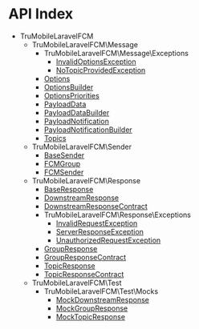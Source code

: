 API Index
=========

* TruMobileLaravelFCM
    * TruMobileLaravelFCM\Message
        * TruMobileLaravelFCM\Message\Exceptions
            * [InvalidOptionsException](TruMobileLaravelFCM-Message-Exceptions-InvalidOptionsException.md)
            * [NoTopicProvidedException](TruMobileLaravelFCM-Message-Exceptions-NoTopicProvidedException.md)
        * [Options](TruMobileLaravelFCM-Message-Options.md)
        * [OptionsBuilder](TruMobileLaravelFCM-Message-OptionsBuilder.md)
        * [OptionsPriorities](TruMobileLaravelFCM-Message-OptionsPriorities.md)
        * [PayloadData](TruMobileLaravelFCM-Message-PayloadData.md)
        * [PayloadDataBuilder](TruMobileLaravelFCM-Message-PayloadDataBuilder.md)
        * [PayloadNotification](TruMobileLaravelFCM-Message-PayloadNotification.md)
        * [PayloadNotificationBuilder](TruMobileLaravelFCM-Message-PayloadNotificationBuilder.md)
        * [Topics](TruMobileLaravelFCM-Message-Topics.md)
    * TruMobileLaravelFCM\Sender
        * [BaseSender](TruMobileLaravelFCM-Sender-BaseSender.md)
        * [FCMGroup](TruMobileLaravelFCM-Sender-FCMGroup.md)
        * [FCMSender](TruMobileLaravelFCM-Sender-FCMSender.md)
    * TruMobileLaravelFCM\Response
        * [BaseResponse](TruMobileLaravelFCM-Response-BaseResponse.md)
        * [DownstreamResponse](TruMobileLaravelFCM-Response-DownstreamResponse.md)
        * [DownstreamResponseContract](TruMobileLaravelFCM-Response-DownstreamResponseContract.md)
        * TruMobileLaravelFCM\Response\Exceptions
            * [InvalidRequestException](TruMobileLaravelFCM-Response-Exceptions-InvalidRequestException.md)
            * [ServerResponseException](TruMobileLaravelFCM-Response-Exceptions-ServerResponseException.md)
            * [UnauthorizedRequestException](TruMobileLaravelFCM-Response-Exceptions-UnauthorizedRequestException.md)
        * [GroupResponse](TruMobileLaravelFCM-Response-GroupResponse.md)
        * [GroupResponseContract](TruMobileLaravelFCM-Response-GroupResponseContract.md)
        * [TopicResponse](TruMobileLaravelFCM-Response-TopicResponse.md)
        * [TopicResponseContract](TruMobileLaravelFCM-Response-TopicResponseContract.md)
    * TruMobileLaravelFCM\Test
        * TruMobileLaravelFCM\Test\Mocks
            * [MockDownstreamResponse](TruMobileLaravelFCM-Test-Mocks-MockDownstreamResponse.md)
            * [MockGroupResponse](TruMobileLaravelFCM-Test-Mocks-MockGroupResponse.md)
            * [MockTopicResponse](TruMobileLaravelFCM-Test-Mocks-MockTopicResponse.md)

